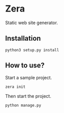 # Zera
Static web site generator.

## Installation
```
python3 setup.py install
```

## How to use?
Start a sample project.
``` 
zera init
```
Then start the project.
``` 
python manage.py
```
